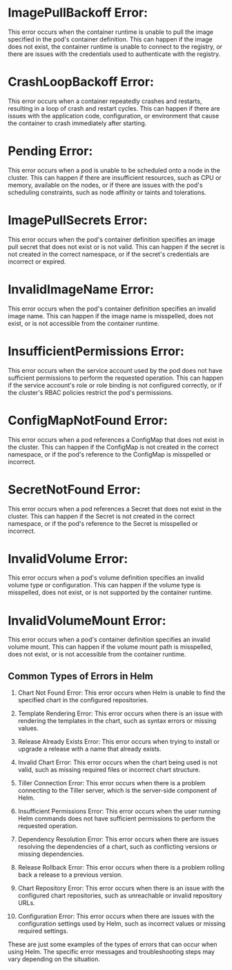 # ImagePullBackoff Error: 
This error occurs when the container runtime is unable to pull the image specified in the pod's container definition. This can happen if the image does not exist, the container runtime is unable to connect to the registry, or there are issues with the credentials used to authenticate with the registry.

# CrashLoopBackoff Error:
This error occurs when a container repeatedly crashes and restarts, resulting in a loop of crash and restart cycles. This can happen if there are issues with the application code, configuration, or environment that cause the container to crash immediately after starting.

# Pending Error:
This error occurs when a pod is unable to be scheduled onto a node in the cluster. This can happen if there are insufficient resources, such as CPU or memory, available on the nodes, or if there are issues with the pod's scheduling constraints, such as node affinity or taints and tolerations.

# ImagePullSecrets Error:
This error occurs when the pod's container definition specifies an image pull secret that does not exist or is not valid. This can happen if the secret is not created in the correct namespace, or if the secret's credentials are incorrect or expired.

# InvalidImageName Error:
This error occurs when the pod's container definition specifies an invalid image name. This can happen if the image name is misspelled, does not exist, or is not accessible from the container runtime.

# InsufficientPermissions Error:
This error occurs when the service account used by the pod does not have sufficient permissions to perform the requested operation. This can happen if the service account's role or role binding is not configured correctly, or if the cluster's RBAC policies restrict the pod's permissions.

# ConfigMapNotFound Error:
This error occurs when a pod references a ConfigMap that does not exist in the cluster. This can happen if the ConfigMap is not created in the correct namespace, or if the pod's reference to the ConfigMap is misspelled or incorrect.

# SecretNotFound Error:
This error occurs when a pod references a Secret that does not exist in the cluster. This can happen if the Secret is not created in the correct namespace, or if the pod's reference to the Secret is misspelled or incorrect.

# InvalidVolume Error:
This error occurs when a pod's volume definition specifies an invalid volume type or configuration. This can happen if the volume type is misspelled, does not exist, or is not supported by the container runtime.

# InvalidVolumeMount Error:
This error occurs when a pod's container definition specifies an invalid volume mount. This can happen if the volume mount path is misspelled, does not exist, or is not accessible from the container runtime.



## Common Types of Errors in Helm

1. Chart Not Found Error: This error occurs when Helm is unable to find the specified chart in the configured repositories.

2. Template Rendering Error: This error occurs when there is an issue with rendering the templates in the chart, such as syntax errors or missing values.

3. Release Already Exists Error: This error occurs when trying to install or upgrade a release with a name that already exists.

4. Invalid Chart Error: This error occurs when the chart being used is not valid, such as missing required files or incorrect chart structure.

5. Tiller Connection Error: This error occurs when there is a problem connecting to the Tiller server, which is the server-side component of Helm.

6. Insufficient Permissions Error: This error occurs when the user running Helm commands does not have sufficient permissions to perform the requested operation.

7. Dependency Resolution Error: This error occurs when there are issues resolving the dependencies of a chart, such as conflicting versions or missing dependencies.

8. Release Rollback Error: This error occurs when there is a problem rolling back a release to a previous version.

9. Chart Repository Error: This error occurs when there is an issue with the configured chart repositories, such as unreachable or invalid repository URLs.

10. Configuration Error: This error occurs when there are issues with the configuration settings used by Helm, such as incorrect values or missing required settings.

These are just some examples of the types of errors that can occur when using Helm. The specific error messages and troubleshooting steps may vary depending on the situation.
